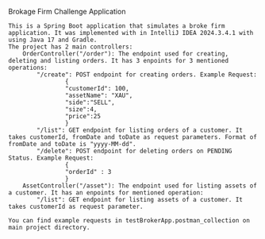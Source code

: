 Brokage Firm Challenge Application

	This is a Spring Boot application that simulates a broke firm application. It was implemented with in IntelliJ IDEA 2024.3.4.1 with using Java 17 and Gradle.  
 	The project has 2 main controllers:
 		OrderController("/order"): The endpoint used for creating, deleting and listing orders. It has 3 enpoints for 3 mentioned operations:
	 		"/create": POST endpoint for creating orders. Example Request:
					{
    				"customerId": 100,
    				"assetName": "XAU",
    				"side":"SELL",
    				"size":4,
    				"price":25
					}
			"/list": GET endpoint for listing orders of a customer. It takes customerId, fromDate and toDate as request parameters. Format of fromDate and toDate is "yyyy-MM-dd".
	 		"/delete": POST endpoint for deleting orders on PENDING Status. Example Request:
					{
    				"orderId" : 3
					}
		AssetController("/asset"): The endpoint used for listing assets of a customer. It has an enpoints for mentioned operation:
	 		"/list": GET endpoint for listing assets of a customer. It takes customerId as request parameter.

	You can find example requests in testBrokerApp.postman_collection on main project directory. 
	 		
 
